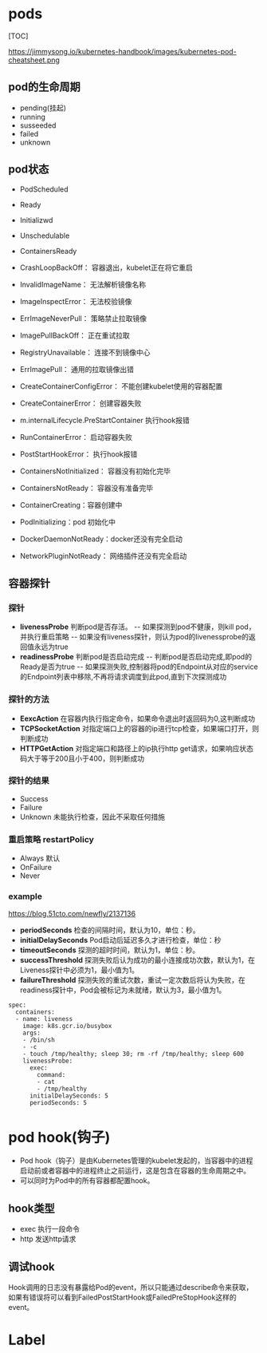 # pods

[TOC]

https://jimmysong.io/kubernetes-handbook/images/kubernetes-pod-cheatsheet.png

## pod的生命周期
* pending(挂起)
* running
* susseeded
* failed
* unknown

## pod状态
* PodScheduled
* Ready
* Initializwd
* Unschedulable
* ContainersReady

* CrashLoopBackOff： 容器退出，kubelet正在将它重启
* InvalidImageName： 无法解析镜像名称
* ImageInspectError： 无法校验镜像
* ErrImageNeverPull： 策略禁止拉取镜像
* ImagePullBackOff： 正在重试拉取
* RegistryUnavailable： 连接不到镜像中心
* ErrImagePull： 通用的拉取镜像出错
* CreateContainerConfigError： 不能创建kubelet使用的容器配置
* CreateContainerError： 创建容器失败
* m.internalLifecycle.PreStartContainer  执行hook报错
* RunContainerError： 启动容器失败
* PostStartHookError： 执行hook报错
* ContainersNotInitialized： 容器没有初始化完毕
* ContainersNotReady： 容器没有准备完毕
* ContainerCreating：容器创建中
* PodInitializing：pod 初始化中
* DockerDaemonNotReady：docker还没有完全启动
* NetworkPluginNotReady： 网络插件还没有完全启动


## 容器探针
### 探针
- **livenessProbe** 判断pod是否存活。
-- 如果探测到pod不健康，则kill pod，并执行重启策略
-- 如果没有liveness探针，则认为pod的livenessprobe的返回值永远为true
- **readinessProbe** 判断pod是否启动完成
-- 判断pod是否启动完成,即pod的Ready是否为true
-- 如果探测失败,控制器将pod的Endpoint从对应的service的Endpoint列表中移除,不再将请求调度到此pod,直到下次探测成功
### 探针的方法
* **EexcAction** 在容器内执行指定命令，如果命令退出时返回码为0,这判断成功
* **TCPSocketAction** 对指定端口上的容器的ip进行tcp检查，如果端口打开，则判断成功
* **HTTPGetAction** 对指定端口和路径上的ip执行http get请求，如果响应状态码大于等于200且小于400，则判断成功

### 探针的结果
- Success
- Failure
- Unknown 未能执行检查，因此不采取任何措施

### 重启策略 restartPolicy
- Always 默认
- OnFailure
- Never

### example

https://blog.51cto.com/newfly/2137136

- **periodSeconds** 检查的间隔时间，默认为10，单位：秒。
- **initialDelaySeconds** Pod启动后延迟多久才进行检查，单位：秒
- **timeoutSeconds** 探测的超时时间，默认为1，单位：秒。
- **successThreshold** 探测失败后认为成功的最小连接成功次数，默认为1，在Liveness探针中必须为1，最小值为1。
- **failureThreshold** 探测失败的重试次数，重试一定次数后将认为失败，在readiness探针中，Pod会被标记为未就绪，默认为3，最小值为1。

```
spec:
  containers:
  - name: liveness
    image: k8s.gcr.io/busybox
    args:
    - /bin/sh
    - -c
    - touch /tmp/healthy; sleep 30; rm -rf /tmp/healthy; sleep 600
    livenessProbe:
      exec:
        command:
        - cat
        - /tmp/healthy
      initialDelaySeconds: 5
      periodSeconds: 5
```

# pod hook(钩子)
- Pod hook（钩子）是由Kubernetes管理的kubelet发起的，当容器中的进程启动前或者容器中的进程终止之前运行，这是包含在容器的生命周期之中。
- 可以同时为Pod中的所有容器都配置hook。

## hook类型
- exec 执行一段命令
- http 发送http请求

## 调试hook
Hook调用的日志没有暴露给Pod的event，所以只能通过describe命令来获取，如果有错误将可以看到FailedPostStartHook或FailedPreStopHook这样的event。

# Label
